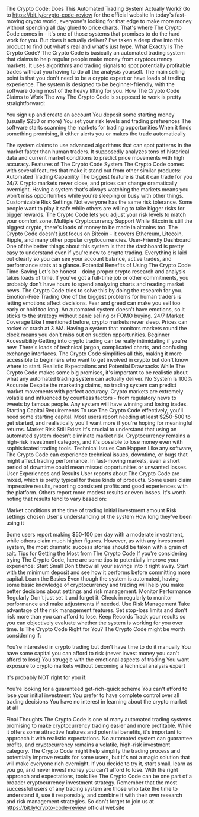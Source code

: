 The Crypto Code: 
Does This Automated Trading System Actually Work?
Go to https://bit.ly/crypto-code-review for the official website
In today's fast-moving crypto world, everyone's looking for that edge to make more money without spending all day glued to price charts. That's where The Crypto Code comes in - it's one of those systems that promises to do the hard work for you. But does it actually deliver? I've taken a deep dive into this product to find out what's real and what's just hype.
What Exactly Is The Crypto Code?
The Crypto Code is basically an automated trading system that claims to help regular people make money from cryptocurrency markets. It uses algorithms and trading signals to spot potentially profitable trades without you having to do all the analysis yourself.
The main selling point is that you don't need to be a crypto expert or have loads of trading experience. The system is designed to be beginner-friendly, with the software doing most of the heavy lifting for you.
How The Crypto Code Claims to Work
The way The Crypto Code is supposed to work is pretty straightforward:

You sign up and create an account
You deposit some starting money (usually $250 or more)
You set your risk levels and trading preferences
The software starts scanning the markets for trading opportunities
When it finds something promising, it either alerts you or makes the trade automatically

The system claims to use advanced algorithms that can spot patterns in the market faster than human traders. It supposedly analyzes tons of historical data and current market conditions to predict price movements with high accuracy.
Features of The Crypto Code System
The Crypto Code comes with several features that make it stand out from other similar products:
Automated Trading Capability
The biggest feature is that it can trade for you 24/7. Crypto markets never close, and prices can change dramatically overnight. Having a system that's always watching the markets means you won't miss opportunities while you're sleeping or busy with other things.
Customizable Risk Settings
Not everyone has the same risk tolerance. Some people want to play it safe while others are willing to take bigger risks for bigger rewards. The Crypto Code lets you adjust your risk levels to match your comfort zone.
Multiple Cryptocurrency Support
While Bitcoin is still the biggest crypto, there's loads of money to be made in altcoins too. The Crypto Code doesn't just focus on Bitcoin - it covers Ethereum, Litecoin, Ripple, and many other popular cryptocurrencies.
User-Friendly Dashboard
One of the better things about this system is that the dashboard is pretty easy to understand even if you're new to crypto trading. Everything is laid out clearly so you can see your account balance, active trades, and performance stats at a glance.
Potential Benefits of Using The Crypto Code
Time-Saving
Let's be honest - doing proper crypto research and analysis takes loads of time. If you've got a full-time job or other commitments, you probably don't have hours to spend analyzing charts and reading market news. The Crypto Code tries to solve this by doing the research for you.
Emotion-Free Trading
One of the biggest problems for human traders is letting emotions affect decisions. Fear and greed can make you sell too early or hold too long. An automated system doesn't have emotions, so it sticks to the strategy without panic selling or FOMO buying.
24/7 Market Coverage
Like I mentioned before, crypto markets never sleep. Prices can rocket or crash at 3 AM. Having a system that monitors markets round the clock means you don't miss out on sudden opportunities.
Beginner Accessibility
Getting into crypto trading can be really intimidating if you're new. There's loads of technical jargon, complicated charts, and confusing exchange interfaces. The Crypto Code simplifies all this, making it more accessible to beginners who want to get involved in crypto but don't know where to start.
Realistic Expectations and Potential Drawbacks
While The Crypto Code makes some big promises, it's important to be realistic about what any automated trading system can actually deliver.
No System Is 100% Accurate
Despite the marketing claims, no trading system can predict market movements with perfect accuracy. Crypto markets are extremely volatile and influenced by countless factors - from regulatory news to tweets by famous people. Any system will have winning and losing trades.
Starting Capital Requirements
To use The Crypto Code effectively, you'll need some starting capital. Most users report needing at least $250-500 to get started, and realistically you'll want more if you're hoping for meaningful returns.
Market Risk Still Exists
It's crucial to understand that using an automated system doesn't eliminate market risk. Cryptocurrency remains a high-risk investment category, and it's possible to lose money even with sophisticated trading tools.
Technical Issues Can Happen
Like any software, The Crypto Code can experience technical issues, downtime, or bugs that might affect trading performance. In fast-moving markets, even a short period of downtime could mean missed opportunities or unwanted losses.
User Experiences and Results
User reports about The Crypto Code are mixed, which is pretty typical for these kinds of products. Some users claim impressive results, reporting consistent profits and good experiences with the platform. Others report more modest results or even losses.
It's worth noting that results tend to vary based on:

Market conditions at the time of trading
Initial investment amount
Risk settings chosen
User's understanding of the system
How long they've been using it

Some users report making $50-100 per day with a moderate investment, while others claim much higher figures. However, as with any investment system, the most dramatic success stories should be taken with a grain of salt.
Tips for Getting the Most from The Crypto Code
If you're considering trying The Crypto Code, here are some tips to potentially improve your experience:
Start Small
Don't throw all your savings into it right away. Start with the minimum deposit and see how it performs before committing more capital.
Learn the Basics
Even though the system is automated, having some basic knowledge of cryptocurrency and trading will help you make better decisions about settings and risk management.
Monitor Performance Regularly
Don't just set it and forget it. Check in regularly to monitor performance and make adjustments if needed.
Use Risk Management
Take advantage of the risk management features. Set stop-loss limits and don't risk more than you can afford to lose.
Keep Records
Track your results so you can objectively evaluate whether the system is working for you over time.
Is The Crypto Code Right for You?
The Crypto Code might be worth considering if:

You're interested in crypto trading but don't have time to do it manually
You have some capital you can afford to risk (never invest money you can't afford to lose)
You struggle with the emotional aspects of trading
You want exposure to crypto markets without becoming a technical analysis expert

It's probably NOT right for you if:

You're looking for a guaranteed get-rich-quick scheme
You can't afford to lose your initial investment
You prefer to have complete control over all trading decisions
You have no interest in learning about the crypto market at all

Final Thoughts
The Crypto Code is one of many automated trading systems promising to make cryptocurrency trading easier and more profitable. While it offers some attractive features and potential benefits, it's important to approach it with realistic expectations.
No automated system can guarantee profits, and cryptocurrency remains a volatile, high-risk investment category. The Crypto Code might help simplify the trading process and potentially improve results for some users, but it's not a magic solution that will make everyone rich overnight.
If you decide to try it, start small, learn as you go, and never invest money you can't afford to lose. With the right approach and expectations, tools like The Crypto Code can be one part of a broader cryptocurrency investment strategy.
Remember that the most successful users of any trading system are those who take the time to understand it, use it responsibly, and combine it with their own research and risk management strategies.
So don't forget to join us at https://bit.ly/crypto-code-review official website
